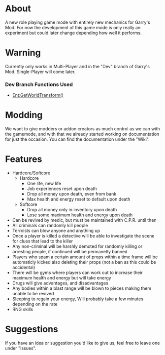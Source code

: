 # About

A new role playing game mode with entirely new mechanics for Garry's Mod. For now the development of this game mode is only really an experiment but could later change depending how well it performs.

# Warning

Currently only works in Multi-Player and in the "Dev" branch of Garry's Mod. Single-Player will come later.
### Dev Branch Functions Used
- [Ent:GetWorldTransform()](https://wiki.garrysmod.com/page/Entity/GetWorldTransformMatrix)

# Modding

We want to give modders or addon creators as much control as we can with the gamemode, and with that we already started working on documentation for just the occasion. You can find the documentation under the "Wiki".

# Features

- Hardcore/Softcore
  - Hardcore
    - One life, new life
    - Job experiences reset upon death
    - Drop all money upon death, even from bank
    - Max health and energy reset to default upon death
  - Softcore
    - Drop all money only in inventory upon death
    - Lose some maximum health and energy upon death
- Can be revived by medic, but must be maintained with C.P.R. until then
- All criminals can randomly kill people
- Terroists can blow anyone and anything up
- Once a player is killed a detective will be able to investigate the scene for clues that lead to the killer
- Any non-criminal will be harshly demoted for randomly killing or arresting people, if continued will be permanetly banned
- Players who spam a certain amount of props within a time frame will be automaticly kicked also deleting their props (not a ban as this could be accidental)
- There will be gyms where players can work out to increase their maximum health and energy but will take energy
- Drugs will give advantages, and disadvantages
- Any bodies within a blast range will be blown to pieces making them unable to be revived
- Sleeping to regain your energy, Will probably take a few minutes depending on the rate
- RNG skills

# Suggestions

If you have an idea or suggestion you'd like to give us, feel free to leave one under "Issues".
